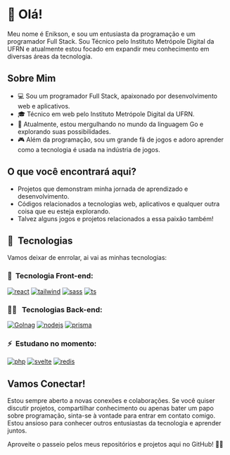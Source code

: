 # 👋 Olá!
Meu nome é Enikson, e sou um entusiasta da programação e um programador Full Stack. Sou Técnico pelo Instituto Metrópole Digital da UFRN e atualmente estou focado em expandir meu conhecimento em diversas áreas da tecnologia.

## Sobre Mim
- 💻 Sou um programador Full Stack, apaixonado por desenvolvimento web e aplicativos.
- 🎓 Técnico em web pelo Instituto Metrópole Digital da UFRN.
- 🚀 Atualmente, estou mergulhando no mundo da linguagem Go e explorando suas possibilidades.
- 🎮 Além da programação, sou um grande fã de jogos e adoro aprender como a tecnologia é usada na indústria de jogos.

## O que você encontrará aqui?
- Projetos que demonstram minha jornada de aprendizado e desenvolvimento.
- Códigos relacionados a tecnologias web, aplicativos e qualquer outra coisa que eu esteja explorando.
- Talvez alguns jogos e projetos relacionados a essa paixão também!

## 📡&nbsp; Tecnologias
<p>
    Vamos deixar de enrrolar, ai vai as minhas tecnologias:
</p>

### 🎨&nbsp; Tecnologia Front-end:

[![react](https://img.shields.io/badge/React-0072CC?style=for-the-badge&logo=react&logoColor=white)](#)
[![tailwind](	https://img.shields.io/badge/Tailwind_CSS-0072CC?style=for-the-badge&logo=tailwind-css&logoColor=white)](#)
[![sass](https://img.shields.io/badge/Sass-CC1060?style=for-the-badge&logo=sass&logoColor=white)](#)
[![ts](https://img.shields.io/badge/TypeScript-007ACC?style=for-the-badge&logo=typescript&logoColor=white)](https://www.typescriptlang.org/)

### 👩‍💻 &nbsp; Tecnologias Back-end:
[![Golnag](https://img.shields.io/badge/Go-00ADD8?style=for-the-badge&logo=go&logoColor=white)](#)
[![nodejs](https://img.shields.io/badge/Node.js-43928?style=for-the-badge&logo=node.js&logoColor=white)](https://nodejs.org/en)
[![prisma](https://img.shields.io/badge/Prisma-050038?style=for-the-badge&logo=Prisma&logoColor=white)](https://www.prisma.io/)

### ⚡&nbsp; Estudano no momento:

[![php](https://img.shields.io/badge/PHP-777BB4?style=for-the-badge&logo=php&logoColor=white)](#)
[![svelte](https://img.shields.io/badge/Svelte-4A4A55?style=for-the-badge&logo=svelte&logoColor=FF3E00)](#)
[![redis](https://img.shields.io/badge/redis-%23DD0031.svg?&style=for-the-badge&logo=redis&logoColor=white)](#)

## Vamos Conectar!
Estou sempre aberto a novas conexões e colaborações. Se você quiser discutir projetos, compartilhar conhecimento ou apenas bater um papo sobre programação, sinta-se à vontade para entrar em contato comigo. Estou ansioso para conhecer outros entusiastas da tecnologia e aprender juntos.

Aproveite o passeio pelos meus repositórios e projetos aqui no GitHub! 👨‍💻
